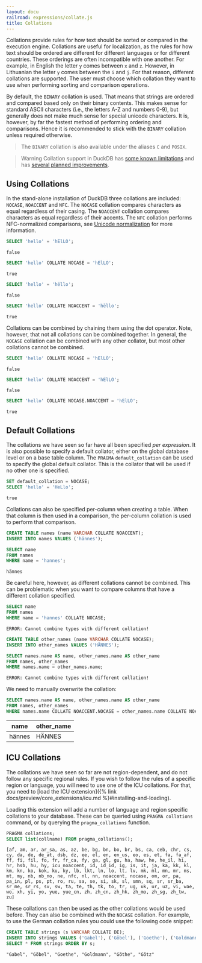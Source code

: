 ```yaml
---
layout: docu
railroad: expressions/collate.js
title: Collations
---
```


<div id="rrdiagram"></div>

Collations provide rules for how text should be sorted or compared in the execution engine. Collations are useful for localization, as the rules for how text should be ordered are different for different languages or for different countries. These orderings are often incompatible with one another. For example, in English the letter `y` comes between `x` and `z`. However, in Lithuanian the letter `y` comes between the `i` and `j`. For that reason, different collations are supported. The user must choose which collation they want to use when performing sorting and comparison operations.

By default, the `BINARY` collation is used. That means that strings are ordered and compared based only on their binary contents. This makes sense for standard ASCII characters (i.e., the letters A-Z and numbers 0-9), but generally does not make much sense for special unicode characters. It is, however, by far the fastest method of performing ordering and comparisons. Hence it is recommended to stick with the `BINARY` collation unless required otherwise.

> The `BINARY` collation is also available under the aliases `C` and `POSIX`.

> Warning Collation support in DuckDB has [some known limitations](https://github.com/duckdb/duckdb/issues?q=is%3Aissue+is%3Aopen+collation+) and has [several planned improvements](https://github.com/duckdb/duckdb/issues/604).

## Using Collations

In the stand-alone installation of DuckDB three collations are included: `NOCASE`, `NOACCENT` and `NFC`. The `NOCASE` collation compares characters as equal regardless of their casing. The `NOACCENT` collation compares characters as equal regardless of their accents. The `NFC` collation performs NFC-normalized comparisons, see [Unicode normalization](https://en.wikipedia.org/wiki/Unicode_equivalence#Normalization) for more information.

```sql
SELECT 'hello' = 'hElLO';
```

```text
false
```

```sql
SELECT 'hello' COLLATE NOCASE = 'hElLO';
```

```text
true
```

```sql
SELECT 'hello' = 'hëllo';
```

```text
false
```

```sql
SELECT 'hello' COLLATE NOACCENT = 'hëllo';
```

```text
true
```

Collations can be combined by chaining them using the dot operator. Note, however, that not all collations can be combined together. In general, the `NOCASE` collation can be combined with any other collator, but most other collations cannot be combined.

```sql
SELECT 'hello' COLLATE NOCASE = 'hElLÖ';
```

```text
false
```

```sql
SELECT 'hello' COLLATE NOACCENT = 'hElLÖ';
```

```text
false
```

```sql
SELECT 'hello' COLLATE NOCASE.NOACCENT = 'hElLÖ';
```

```text
true
```

## Default Collations

The collations we have seen so far have all been specified *per expression*. It is also possible to specify a default collator, either on the global database level or on a base table column. The `PRAGMA` `default_collation` can be used to specify the global default collator. This is the collator that will be used if no other one is specified.

```sql
SET default_collation = NOCASE;
SELECT 'hello' = 'HeLlo';
```

```text
true
```

Collations can also be specified per-column when creating a table. When that column is then used in a comparison, the per-column collation is used to perform that comparison.

```sql
CREATE TABLE names (name VARCHAR COLLATE NOACCENT);
INSERT INTO names VALUES ('hännes');
```

```sql
SELECT name
FROM names
WHERE name = 'hannes';
```

```text
hännes
```

Be careful here, however, as different collations cannot be combined. This can be problematic when you want to compare columns that have a different collation specified.

```sql
SELECT name
FROM names
WHERE name = 'hannes' COLLATE NOCASE;
```

```console
ERROR: Cannot combine types with different collation!
```

```sql
CREATE TABLE other_names (name VARCHAR COLLATE NOCASE);
INSERT INTO other_names VALUES ('HÄNNES');
```

```sql
SELECT names.name AS name, other_names.name AS other_name
FROM names, other_names
WHERE names.name = other_names.name;
```

```console
ERROR: Cannot combine types with different collation!
```

We need to manually overwrite the collation:

```sql
SELECT names.name AS name, other_names.name AS other_name
FROM names, other_names
WHERE names.name COLLATE NOACCENT.NOCASE = other_names.name COLLATE NOACCENT.NOCASE;
```

|  name  | other_name |
|--------|------------|
| hännes | HÄNNES     |

## ICU Collations

The collations we have seen so far are not region-dependent, and do not follow any specific regional rules. If you wish to follow the rules of a specific region or language, you will need to use one of the ICU collations. For that, you need to [load the ICU extension]({% link docs/preview/core_extensions/icu.md %}#installing-and-loading).

Loading this extension will add a number of language and region specific collations to your database. These can be queried using `PRAGMA collations` command, or by querying the `pragma_collations` function.

```sql
PRAGMA collations;
SELECT list(collname) FROM pragma_collations();
```

```text
[af, am, ar, ar_sa, as, az, be, bg, bn, bo, br, bs, ca, ceb, chr, cs, cy, da, de, de_at, dsb, dz, ee, el, en, en_us, eo, es, et, fa, fa_af, ff, fi, fil, fo, fr, fr_ca, fy, ga, gl, gu, ha, haw, he, he_il, hi, hr, hsb, hu, hy, icu_noaccent, id, id_id, ig, is, it, ja, ka, kk, kl, km, kn, ko, kok, ku, ky, lb, lkt, ln, lo, lt, lv, mk, ml, mn, mr, ms, mt, my, nb, nb_no, ne, nfc, nl, nn, noaccent, nocase, om, or, pa, pa_in, pl, ps, pt, ro, ru, sa, se, si, sk, sl, smn, sq, sr, sr_ba, sr_me, sr_rs, sv, sw, ta, te, th, tk, to, tr, ug, uk, ur, uz, vi, wae, wo, xh, yi, yo, yue, yue_cn, zh, zh_cn, zh_hk, zh_mo, zh_sg, zh_tw, zu]
```

These collations can then be used as the other collations would be used before. They can also be combined with the `NOCASE` collation. For example, to use the German collation rules you could use the following code snippet:

```sql
CREATE TABLE strings (s VARCHAR COLLATE DE);
INSERT INTO strings VALUES ('Gabel'), ('Göbel'), ('Goethe'), ('Goldmann'), ('Göthe'), ('Götz');
SELECT * FROM strings ORDER BY s;
```

```text
"Gabel", "Göbel", "Goethe", "Goldmann", "Göthe", "Götz"
```
